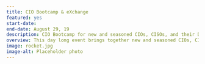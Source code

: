 ```yaml
---
title: CIO Bootcamp & eXchange
featured: yes
start-date: 
end-date: August 29, 19
description: CIO Bootcamp for new and seasoned CIOs, CISOs, and their Deputies.
overview: This day long event brings together new and seasoned CIOs, CISOs, and their Deputies to help agency IT leadership learn more about the CIO Council and how to get involved.
image: rocket.jpg
image-alt: Placeholder photo
---
```

